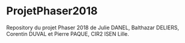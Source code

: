 # ProjetPhaser2018
Repository du projet Phaser 2018 de Julie DANEL, Balthazar DELIERS, Corentin DUVAL et Pierre PAQUE, CIR2 ISEN Lille.
